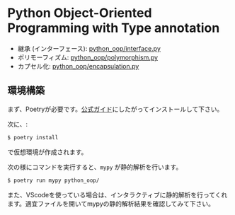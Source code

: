# Python Object-Oriented Programming with Type annotation

* 継承 (インターフェース): [python_oop/interface.py](./python_oop/interface.py)
* ポリモーフィズム: [python_oop/polymorphism.py](./python_oop/polymorphism.py)
* カプセル化: [python_oop/encapsulation.py](./python_oop/encapsulation.py)

## 環境構築

まず、Poetryが必要です。[公式ガイド](https://python-poetry.org/docs/)にしたがってインストールして下さい。

次に、:

```sh
$ poetry install
```

で仮想環境が作成されます。

次の様にコマンドを実行すると、`mypy` が静的解析を行います。

```sh
$ poetry run mypy python_oop/
```

また、VScodeを使っている場合は、インタラクティブに静的解析を行ってくれます。適宜ファイルを開いてmypyの静的解析結果を確認してみて下さい。
